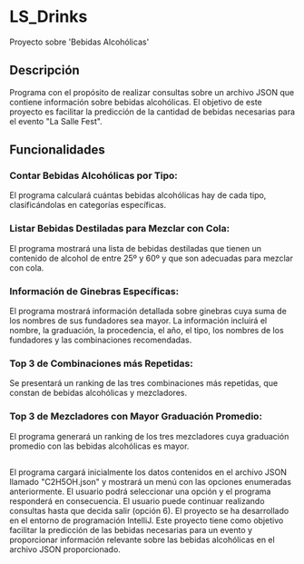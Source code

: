 # LS_Drinks
Proyecto sobre 'Bebidas Alcohólicas'

## Descripción
Programa con el propósito de realizar consultas sobre un archivo JSON que contiene información sobre bebidas alcohólicas. El objetivo de este proyecto es facilitar la predicción de la cantidad de bebidas necesarias para el evento "La Salle Fest".
## Funcionalidades
### Contar Bebidas Alcohólicas por Tipo:
El programa calculará cuántas bebidas alcohólicas hay de cada tipo, clasificándolas en categorías específicas.
### Listar Bebidas Destiladas para Mezclar con Cola:
El programa mostrará una lista de bebidas destiladas que tienen un contenido de alcohol de entre 25º y 60º y que son adecuadas para mezclar con cola.
### Información de Ginebras Específicas:
El programa mostrará información detallada sobre ginebras cuya suma de los nombres de sus fundadores sea mayor. La información incluirá el nombre, la graduación, la procedencia, el año, el tipo, los nombres de los fundadores y las combinaciones recomendadas.
### Top 3 de Combinaciones más Repetidas:
Se presentará un ranking de las tres combinaciones más repetidas, que constan de bebidas alcohólicas y mezcladores.
### Top 3 de Mezcladores con Mayor Graduación Promedio:
El programa generará un ranking de los tres mezcladores cuya graduación promedio con las bebidas alcohólicas es mayor.

##
El programa cargará inicialmente los datos contenidos en el archivo JSON llamado "C2H5OH.json" y mostrará un menú con las opciones enumeradas anteriormente. El usuario podrá seleccionar una opción y el programa responderá en consecuencia. El usuario puede continuar realizando consultas hasta que decida salir (opción 6).
El proyecto se ha desarrollado en el entorno de programación IntelliJ.
Este proyecto tiene como objetivo facilitar la predicción de las bebidas necesarias para un evento y proporcionar información relevante sobre las bebidas alcohólicas en el archivo JSON proporcionado.
